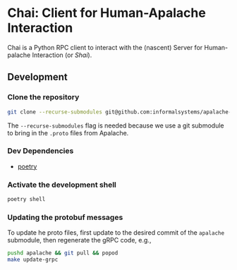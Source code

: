# Chai: Client for Human-Apalache Interaction

Chai is a Python RPC client to interact with the (nascent) Server for
Human-palache Interaction (or *Shai*).

## Development

### Clone the repository

``` sh
git clone --recurse-submodules git@github.com:informalsystems/apalache-chai.git
```

The `--recurse-submodules` flag is needed because we use a git submodule to
bring in the `.proto` files from Apalache.

### Dev Dependencies

- [poetry](https://python-poetry.org/docs/master/#installing-with-the-official-installer)

### Activate the development shell

```sh
poetry shell
```

### Updating the protobuf messages

To update he proto files, first update to the desired commit of the `apalache`
submodule, then regenerate the gRPC code, e.g.,

``` sh
pushd apalache && git pull && popod
make update-grpc
```
